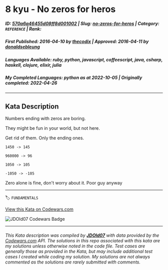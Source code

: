 # 8 kyu - No zeros for heros

##### **ID**: [570a6a46455d08ff8d001002](https://www.codewars.com/kata/570a6a46455d08ff8d001002) | **Slug**: [no-zeros-for-heros](https://www.codewars.com/kata/570a6a46455d08ff8d001002) | **Category**: `REFERENCE` | **Rank**: <span style="color:white">8 kyu</span>

##### **First Published**: 2016-04-10 ***by*** [thecodix](https://www.codewars.com/users/thecodix) | **Approved**: 2016-04-11 ***by*** [donaldsebleung](https://www.codewars.com/users/donaldsebleung)

##### **Languages Available**: ruby, python, javascript, coffeescript, java, csharp, haskell, clojure, elixir, julia

##### **My Completed Languages**: python ***as at*** 2022-10-05 | **Originally completed**: 2022-04-26

---

## Kata Description


Numbers ending with zeros are boring.



They might be fun in your world, but not here.



Get rid of them. Only the ending ones.



    1450 -> 145

    960000 -> 96

    1050 -> 105

    -1050 -> -105

    

Zero alone is fine, don't worry about it. Poor guy anyway

---


🏷 `FUNDAMENTALS`


[View this Kata on Codewars.com](https://www.codewars.com/kata/570a6a46455d08ff8d001002)

![](https://www.codewars.com/users/jdold07/badges/large "JDOld07 Codewars Badge")

---

###### *This Kata description was compiled by [**JDOld07**](https://tpstech.dev) with data provided by the [Codewars.com](https://www.codewars.com) API.  The solutions in this repo associated with this kata are my solutions unless otherwise noted in the code file.  Test cases are generally those as provided in the Kata, but may include additional test cases I created while coding my solution.  My solutions are not always commented as the solutions are rarely submitted with comments.*
